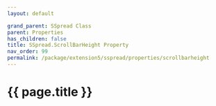 ```yaml
---
layout: default

grand_parent: SSpread Class
parent: Properties
has_children: false
title: SSpread.ScrollBarHeight Property
nav_order: 99
permalink: /package/extension5/sspread/properties/scrollbarheight
---
```

# {{ page.title }}